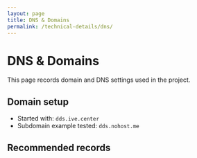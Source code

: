 ```yaml
---
layout: page
title: DNS & Domains
permalink: /technical-details/dns/
---
```


# DNS & Domains

This page records domain and DNS settings used in the project.

## Domain setup
- Started with: `dds.ive.center`
- Subdomain example tested: `dds.nohost.me`

## Recommended records
